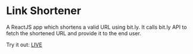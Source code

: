 # Link Shortener

A ReactJS app which shortens a valid URL using bit.ly. It calls bit.ly API to fetch the shortened URL and provide it to the end user.

Try it out: [LIVE](https://link-shortener1.netlify.app/)
